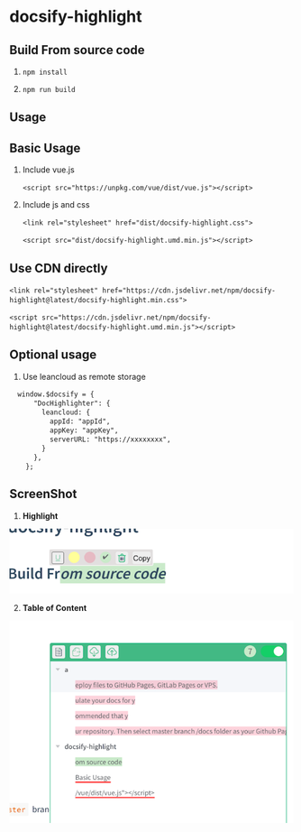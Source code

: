 # docsify-highlight

## Build From source code

1. `npm install`

2. `npm run build`

## Usage

## Basic Usage

1. Include vue.js

    `<script src="https://unpkg.com/vue/dist/vue.js"></script>`

2. Include js and css

    `<link rel="stylesheet" href="dist/docsify-highlight.css">`

    `<script src="dist/docsify-highlight.umd.min.js"></script>`
    

## Use CDN directly

   `<link rel="stylesheet" href="https://cdn.jsdelivr.net/npm/docsify-highlight@latest/docsify-highlight.min.css">`
   
   `<script src="https://cdn.jsdelivr.net/npm/docsify-highlight@latest/docsify-highlight.umd.min.js"></script>`

## Optional usage

1. Use leancloud as remote storage 

```
  window.$docsify = {
      "DocHighlighter": {
        leancloud: {
          appId: "appId",
          appKey: "appKey",
          serverURL: "https://xxxxxxxx",
        }
      },
    };

```
## ScreenShot

1. **Highlight**

![](1.png)

2. **Table of Content**

![](snapshot2.png)
